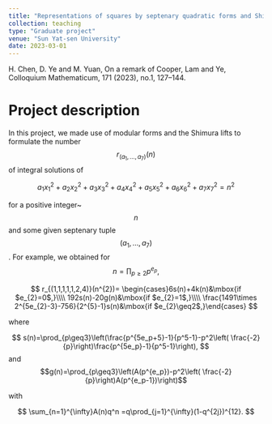 ```yaml
---
title: "Representations of squares by septenary quadratic forms and Shimura lifts"
collection: teaching
type: "Graduate project"
venue: "Sun Yat-sen University"
date: 2023-03-01
---
```


H. Chen, D. Ye and M. Yuan, On a remark of Cooper, Lam and Ye, Colloquium Mathematicum, 171 (2023), no.1, 127–144.

Project description
===
In this project, we made use of modular forms and the Shimura lifts to formulate the number $$r_{(a_{1},\ldots,a_{7})}(n)$$ of integral solutions of

$$
a_{1}x_{1}^{2}+a_{2}x_{2}^{2}+a_{3}x_{3}^{2}+a_{4}x_{4}^{2}+a_{5}x_{5}^{2}+a_{6}x_{6}^{2}+a_{7}x_{7}^{2}=n^{2}
$$

for a positive integer~$$n$$ and some given septenary tuple $$(a_{1},\ldots,a_{7})$$. For example, we obtained for
$$
n=\prod_{p\geq2}p^{e_{p}},
$$

$$
 r_{(1,1,1,1,1,2,4)}(n^{2})= \begin{cases}6s(n)+4k(n)&\mbox{if $e_{2}=0$,}\\\\
    192s(n)-20g(n)&\mbox{if $e_{2}=1$,}\\\\
    \frac{1491\times 2^{5e_{2}-3}-756}{2^{5}-1}s(n)&\mbox{if $e_{2}\geq2$,}\end{cases}
    $$
    
where

$$
    s(n)=\prod_{p\geq3}\left(\frac{p^{5e_p+5}-1}{p^5-1}-p^2\left( \frac{-2}{p}\right)\frac{p^{5e_p}-1}{p^5-1}\right),
    $$
and
    $$g(n)=\prod_{p\geq3}\left(A(p^{e_p})-p^2\left( \frac{-2}{p}\right)A(p^{e_p-1})\right)$$

with

$$
\sum_{n=1}^{\infty}A(n)q^n =q\prod_{j=1}^{\infty}(1-q^{2j})^{12}.
$$

